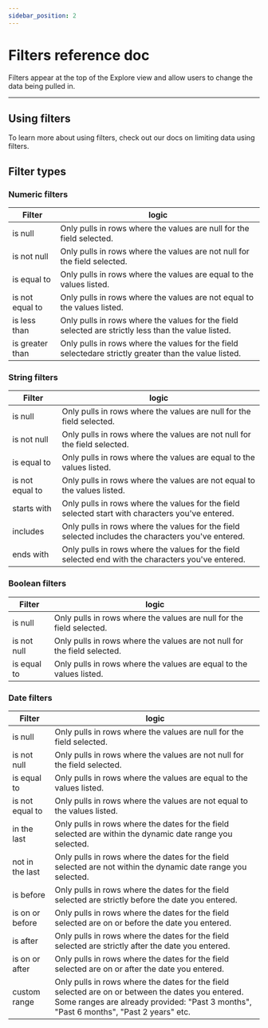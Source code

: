 ```yaml
---
sidebar_position: 2
---
```


# Filters reference doc

Filters appear at the top of the Explore view and allow users to change the data being pulled in.

---

## Using filters

To learn more about using filters, check out our docs on limiting data using filters.

## Filter types

### Numeric filters

| Filter          | logic                                                                                                 |
|-----------------|-------------------------------------------------------------------------------------------------------|
| is null         | Only pulls in rows where the values are null for the field selected.                                  |
| is not null     | Only pulls in rows where the values are not null for the field selected.                              |
| is equal to     | Only pulls in rows where the values are equal to the values listed.                                   |
| is not equal to | Only pulls in rows where the values are not equal to the values listed.                               |
| is less than    | Only pulls in rows where the values for the field selected are strictly less than the value listed.   |
| is greater than | Only pulls in rows where the values for the field selectedare strictly greater than the value listed. |

### String filters

| Filter          | logic                                                                                              |
|-----------------|----------------------------------------------------------------------------------------------------|
| is null         | Only pulls in rows where the values are null for the field selected.                               |
| is not null     | Only pulls in rows where the values are not null for the field selected.                           |
| is equal to     | Only pulls in rows where the values are equal to the values listed.                                |
| is not equal to | Only pulls in rows where the values are not equal to the values listed.                            |
| starts with     | Only pulls in rows where the values for the field selected start with characters you've entered.   |
| includes        | Only pulls in rows where the values for the field selected includes the characters you've entered. |
| ends with       | Only pulls in rows where the values for the field selected end with the characters you've entered. |

### Boolean filters

| Filter      | logic                                                                    |
|-------------|--------------------------------------------------------------------------|
| is null     | Only pulls in rows where the values are null for the field selected.     |
| is not null | Only pulls in rows where the values are not null for the field selected. |
| is equal to | Only pulls in rows where the values are equal to the values listed.      |

### Date filters

| Filter          | logic                                                                                                                                                                                      |
|-----------------|--------------------------------------------------------------------------------------------------------------------------------------------------------------------------------------------|
| is null         | Only pulls in rows where the values are null for the field selected.                                                                                                                       |
| is not null     | Only pulls in rows where the values are not null for the field selected.                                                                                                                   |
| is equal to     | Only pulls in rows where the values are equal to the values listed.                                                                                                                        |
| is not equal to | Only pulls in rows where the values are not equal to the values listed.                                                                                                                    |
| in the last     | Only pulls in rows where the dates for the field selected are within the dynamic date range you selected.                                                                                  |
| not in the last | Only pulls in rows where the dates for the field selected are not within the dynamic date range you selected.                                                                              |
| is before       | Only pulls in rows where the dates for the field selected are strictly before the date you entered.                                                                                        |
| is on or before | Only pulls in rows where the dates for the field selected are on or before the date you entered.                                                                                           |
| is after        | Only pulls in rows where the dates for the field selected are strictly after the date you entered.                                                                                         |
| is on or after  | Only pulls in rows where the dates for the field selected are on or after the date you entered.                                                                                            |
| custom range    | Only pulls in rows where the dates for the field selected are on or between the dates you entered. Some ranges are already provided: "Past 3 months", "Past 6 months", "Past 2 years" etc. |
